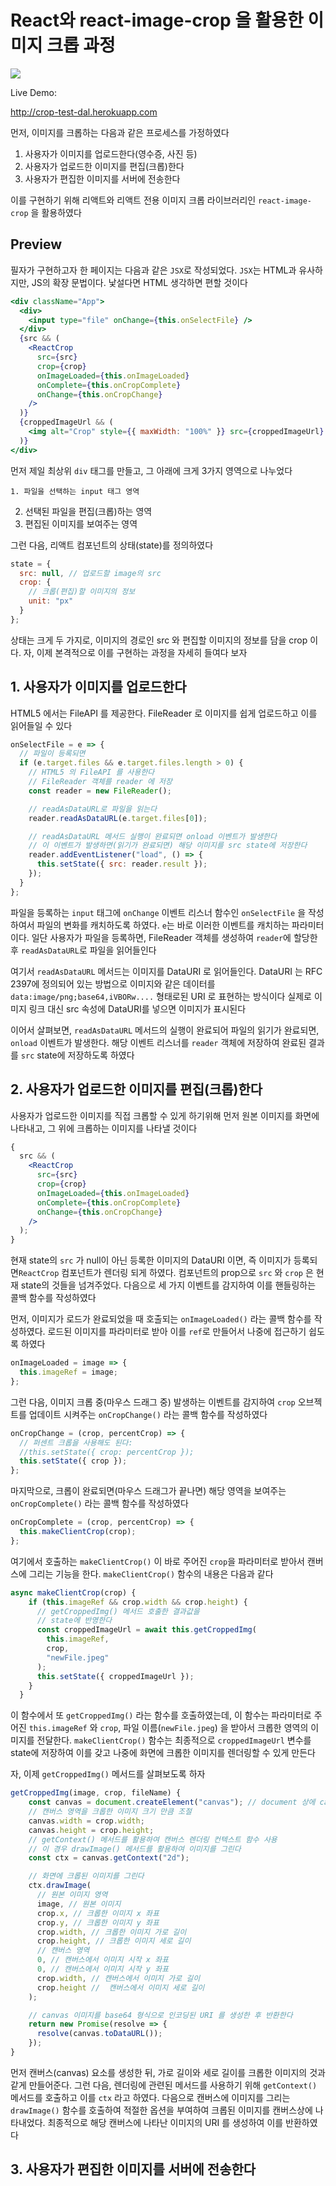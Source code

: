 # React와 react-image-crop 을 활용한 이미지 크롭 과정

![](https://github.com/eunsukimme/Simple-Image-Crop-App/blob/master/2.gif)

Live Demo:

http://crop-test-dal.herokuapp.com

먼저, 이미지를 크롭하는 다음과 같은 프로세스를 가정하였다

1. 사용자가 이미지를 업로드한다(영수증, 사진 등)
2. 사용자가 업로드한 이미지를 편집(크롭)한다
3. 사용자가 편집한 이미지를 서버에 전송한다

이를 구현하기 위해 리액트와 리액트 전용 이미지 크롭 라이브러리인 `react-image-crop` 을 활용하였다

## Preview

필자가 구현하고자 한 페이지는 다음과 같은 `JSX`로 작성되었다. `JSX`는 HTML과 유사하지만, JS의 확장 문법이다. 낯설다면 HTML 생각하면 편할 것이다

```jsx
<div className="App">
  <div>
    <input type="file" onChange={this.onSelectFile} />
  </div>
  {src && (
    <ReactCrop
      src={src}
      crop={crop}
      onImageLoaded={this.onImageLoaded}
      onComplete={this.onCropComplete}
      onChange={this.onCropChange}
    />
  )}
  {croppedImageUrl && (
    <img alt="Crop" style={{ maxWidth: "100%" }} src={croppedImageUrl} />
  )}
</div>
```

먼저 제일 최상위 `div` 태그를 만들고, 그 아래에 크게 3가지 영역으로 나누었다

```
1. 파일을 선택하는 input 태그 영역
```

2. 선택된 파일을 편집(크롭)하는 영역
3. 편집된 이미지를 보여주는 영역

그런 다음, 리액트 컴포넌트의 상태(state)를 정의하였다

```js
state = {
  src: null, // 업로드할 image의 src
  crop: {
    // 크롭(편집)할 이미지의 정보
    unit: "px"
  }
};
```

상태는 크게 두 가지로, 이미지의 경로인 src 와 편집할 이미지의 정보를 담을 crop 이다. 자, 이제 본격적으로 이를 구현하는 과정을 자세히 들여다 보자

## 1. 사용자가 이미지를 업로드한다

HTML5 에서는 FileAPI 를 제공한다. FileReader 로 이미지를 쉽게 업로드하고 이를 읽어들일 수 있다

```javascript
onSelectFile = e => {
  // 파일이 등록되면
  if (e.target.files && e.target.files.length > 0) {
    // HTML5 의 FileAPI 를 사용한다
    // FileReader 객체를 reader 에 저장
    const reader = new FileReader();

    // readAsDataURL로 파일을 읽는다
    reader.readAsDataURL(e.target.files[0]);

    // readAsDataURL 메서드 실행이 완료되면 onload 이벤트가 발생한다
    // 이 이벤트가 발생하면(읽기가 완료되면) 해당 이미지를 src state에 저장한다
    reader.addEventListener("load", () => {
      this.setState({ src: reader.result });
    });
  }
};
```

파일을 등록하는 `input` 태그에 `onChange` 이벤트 리스너 함수인 `onSelectFile` 을 작성하여서 파일의 변화를 캐치하도록 하였다. `e`는 바로 이러한 이벤트를 캐치하는 파라미터 이다. 일단 사용자가 파일을 등록하면, FileReader 객체를 생성하여 `reader`에 할당한 후 `readAsDataURL`로 파일을 읽어들인다

여기서 `readAsDataURL` 메서드는 이미지를 DataURI 로 읽어들인다. DataURI 는 RFC 2397에 정의되어 있는 방법으로 이미지와 같은 데이터를 `data:image/png;base64,iVBORw....` 형태로된 URI 로 표현하는 방식이다 실제로 이미지 링크 대신 src 속성에 DataURI를 넣으면 이미지가 표시된다

이어서 살펴보면, `readAsDataURL` 메서드의 실행이 완료되어 파일의 읽기가 완료되면, `onload` 이벤트가 발생한다. 해당 이벤트 리스너를 `reader` 객체에 저장하여 완료된 결과를 `src` state에 저장하도록 하였다

## 2. 사용자가 업로드한 이미지를 편집(크롭)한다

사용자가 업로드한 이미지를 직접 크롭할 수 있게 하기위해 먼저 원본 이미지를 화면에 나타내고, 그 위에 크롭하는 이미지를 나타낼 것이다

```jsx
{
  src && (
    <ReactCrop
      src={src}
      crop={crop}
      onImageLoaded={this.onImageLoaded}
      onComplete={this.onCropComplete}
      onChange={this.onCropChange}
    />
  );
}
```

현재 state의 `src` 가 null이 아닌 등록한 이미지의 DataURI 이면, 즉 이미지가 등록되면`ReactCrop` 컴포넌트가 렌더링 되게 하였다. 컴포넌트의 prop으로 `src` 와 `crop` 은 현재 state의 것들을 넘겨주었다. 다음으로 세 가지 이벤트를 감지하여 이를 핸들링하는 콜백 함수를 작성하였다

먼저, 이미지가 로드가 완료되었을 때 호출되는 `onImageLoaded()` 라는 콜백 함수를 작성하였다. 로드된 이미지를 파라미터로 받아 이를 `ref`로 만들어서 나중에 접근하기 쉽도록 하였다

```js
onImageLoaded = image => {
  this.imageRef = image;
};
```

그런 다음, 이미지 크롭 중(마우스 드래그 중) 발생하는 이벤트를 감지하여 `crop` 오브젝트를 업데이트 시켜주는 `onCropChange()` 라는 콜백 함수를 작성하였다

```js
onCropChange = (crop, percentCrop) => {
  // 퍼센트 크롭을 사용해도 된다:
  //this.setState({ crop: percentCrop });
  this.setState({ crop });
};
```

마지막으로, 크롭이 완료되면(마우스 드래그가 끝나면) 해당 영역을 보여주는 `onCropComplete()` 라는 콜백 함수를 작성하였다

```js
onCropComplete = (crop, percentCrop) => {
  this.makeClientCrop(crop);
};
```

여기에서 호출하는 `makeClientCrop()` 이 바로 주어진 `crop`을 파라미터로 받아서 캔버스에 그리는 기능을 한다. `makeClientCrop()` 함수의 내용은 다음과 같다

```js
async makeClientCrop(crop) {
    if (this.imageRef && crop.width && crop.height) {
      // getCroppedImg() 메서드 호출한 결과값을
      // state에 반영한다
      const croppedImageUrl = await this.getCroppedImg(
        this.imageRef,
        crop,
        "newFile.jpeg"
      );
      this.setState({ croppedImageUrl });
    }
  }

```

이 함수에서 또 `getCroppedImg()` 라는 함수를 호출하였는데, 이 함수는 파라미터로 주어진 `this.imageRef` 와 `crop`, 파일 이름(`newFile.jpeg`) 을 받아서 크롭한 영역의 이미지를 전달한다. `makeClientCrop()` 함수는 최종적으로 `croppedImageUrl` 변수를 state에 저장하여 이를 갖고 나중에 화면에 크롭한 이미지를 렌더링할 수 있게 만든다

자, 이제 `getCroppedImg()` 메서드를 살펴보도록 하자

```js
getCroppedImg(image, crop, fileName) {
    const canvas = document.createElement("canvas"); // document 상에 canvas 태그 생성
    // 캔버스 영역을 크롭한 이미지 크기 만큼 조절
    canvas.width = crop.width;
    canvas.height = crop.height;
    // getContext() 메서드를 활용하여 캔버스 렌더링 컨텍스트 함수 사용
    // 이 경우 drawImage() 메서드를 활용하여 이미지를 그린다
    const ctx = canvas.getContext("2d");

    // 화면에 크롭된 이미지를 그린다
    ctx.drawImage(
      // 원본 이미지 영역
      image, // 원본 이미지
      crop.x, // 크롭한 이미지 x 좌표
      crop.y, // 크롭한 이미지 y 좌표
      crop.width, // 크롭한 이미지 가로 길이
      crop.height, // 크롭한 이미지 세로 길이
      // 캔버스 영역
      0, // 캔버스에서 이미지 시작 x 좌표
      0, // 캔버스에서 이미지 시작 y 좌표
      crop.width, // 캔버스에서 이미지 가로 길이
      crop.height //  캔버스에서 이미지 세로 길이
    );

    // canvas 이미지를 base64 형식으로 인코딩된 URI 를 생성한 후 반환한다
    return new Promise(resolve => {
      resolve(canvas.toDataURL());
    });
}

```

먼저 캔버스(canvas) 요소를 생성한 뒤, 가로 길이와 세로 길이를 크롭한 이미지의 것과 같게 만들어준다. 그런 다음, 렌더링에 관련된 메서드를 사용하기 위해 `getContext()` 메서드를 호출하고 이를 `ctx` 라고 하였다. 다음으로 캔버스에 이미지를 그리는 `drawImage()` 함수를 호출하여 적절한 옵션을 부여하여 크롭된 이미지를 캔버스상에 나타내었다. 최종적으로 해당 캔버스에 나타난 이미지의 URI 를 생성하여 이를 반환하였다

## 3. 사용자가 편집한 이미지를 서버에 전송한다
